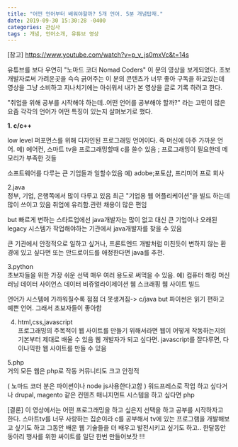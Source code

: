 ```yaml
---
title: "어떤 언어부터 배워야할까? 5개 언어. 5분 개념탑재."
date: 2019-09-30 15:30:28 -0400
categories: 관심사
tags : 개념, 언어소개, 유튜브 영상
---
```

[참고]
https://www.youtube.com/watch?v=p_v_js0mxVc&t=14s

유튜브를 보다 우연히 "노마드 코더 Nomad Coders" 이 분의 영상을 보게되었다.
초보 개발자로써 가려운곳을 슥슥 긁어주는 이 분의 콘텐츠가 너무 좋아 구독을 하고있는데 
영상을 그냥 소비하고 지나치기에는 아쉬워서 내가 본 영상을 글로 기록 하려고 한다.


"취업을 위해 공부를 시작해야 하는데..어떤 언어를 공부해야 할까?" 라는 고민이 많은 요즘 각각의 언어가 어떤 특징이 있는지 살펴보기로 했다.

<b>1. c/c++</b> <br>
<p style="font-size=16px">low level 퍼포먼스를 위해 디자인된 프로그래밍 언어이다. 즉 머신에 아주 가까운 언어.
예) 에어컨, 스마트 tv을 프로그래밍할때 c를 쓸수 있음 ; 
프로그래밍이 필요한데 메모리가 부족한 것들

소프트웨어를 다루는 큰 기업들과 일할수있음
예) adobe;포토샵, 프리미어 프로 회사</p>

2.java <br>
정부, 기업, 은행쪽에서 많이 다루고 있음
최근 "기업용 웹 어플리케이션"을 빌드 하는데 많이 쓰이고 있음
취업에 유리함.관련 채용이 많은 편임

but 빠르게 변하는 스타트업에선 java개발자는 많이 없고
대신 큰 기업이나 오래된 legacy 시스템가 작업해야하는 기관에서
java개발자를 찾을 수 있음

큰 기관에서 안정적으로 일하고 싶거나, 
프론트엔드 개발처럼 미친듯이 변하지 않는 환경에 있고 싶다면
또는 안드로이드를 애정한다면 java를 추천.

3.python <br>
초보자들을 위한 가장 쉬운 선택
매우 여러 용도로 써먹을 수 있음. 
예)
컴퓨터 해킹
머신러닝
데이터 사이언스
데이터 비쥬얼라이제이션
웹 스크래핑
웹 사이트 빌드

언어가 시스템에 가까워질수록 점점 더 못생겨짐-> c/java
but 파이썬은 읽기 편하고 예쁜 언어. 그래서 초보자들이 좋아함

4. html,css,javascript <br>
프로그래밍의 주목적이 웹 사이트를 만들기 위해서라면
웹이 어떻게 작동하는지의 기본부터 제대로 배울 수 있음
웹 개발자가 되고 싶다면.
javascript를 잘다루면, 다이나믹한 웹 사이트를 만들 수 있음


5.php  <br>
거의 모든 웹은 php로 작동
커뮤니티도 크고 안정적

( 노마드 코더 분은 파이썬이나 node js사용한다고함 )
워드프레스로 작업 하고 싶다거나
drupal, magento 같은 컨텐츠 매니지먼트 시스템을 하고 싶다면 php


[결론]
이 영상에서는 어떤 프로그래밍을 하고 싶은지 선택을 하고 공부를 시작하자고 한다.
스마트tv를 너무 사랑하는 집순이라 c를 공부해서 tv에 있는 프로그램을 개발해보고 싶기도 하고
그동안 배운 웹 기술들을 더 배우고 발전시키고 싶기도 하고..
한달동안 동아리 행사를 위한 싸이트를 일단 한번 만들어보잣 !!!

